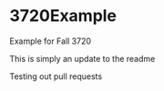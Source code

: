 # 3720Example
Example for Fall 3720

This is simply an update to the readme

Testing out pull requests
